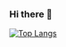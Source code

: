 ### Hi there 👋

[![Top Langs](https://github-readme-stats.vercel.app/api/top-langs/?username=LuisFelipeCracco&layout=compact)](https://github.com/anuraghazra/github-readme-stats)


<!--
**LuisFelipeCracco/LuisFelipeCracco** is a ✨ _special_ ✨ repository because its `README.md` (this file) appears on your GitHub profile.

Here are some ideas to get you started:

- 🔭 I’m currently working on ...
- 🌱 I’m currently learning ...
- 👯 I’m looking to collaborate on ...
- 🤔 I’m looking for help with ...
- 💬 Ask me about ...
- 📫 How to reach me: ...
- 😄 Pronouns: ...
- ⚡ Fun fact: ...
-->
